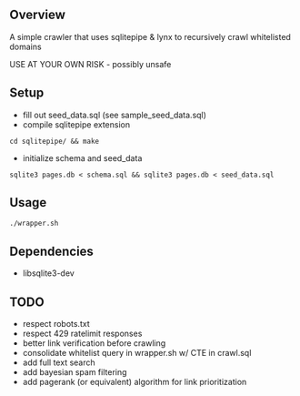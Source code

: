## Overview
A simple crawler that uses sqlitepipe & lynx to recursively crawl whitelisted domains

USE AT YOUR OWN RISK - possibly unsafe

## Setup
* fill out seed_data.sql (see sample_seed_data.sql)
* compile sqlitepipe extension
```
cd sqlitepipe/ && make
```
* initialize schema and seed_data
```
sqlite3 pages.db < schema.sql && sqlite3 pages.db < seed_data.sql
```

## Usage
```
./wrapper.sh
```
## Dependencies
* libsqlite3-dev

## TODO
* respect robots.txt
* respect 429 ratelimit responses
* better link verification before crawling
* consolidate whitelist query in wrapper.sh w/ CTE in crawl.sql
* add full text search
* add bayesian spam filtering
* add pagerank (or equivalent) algorithm for link prioritization

